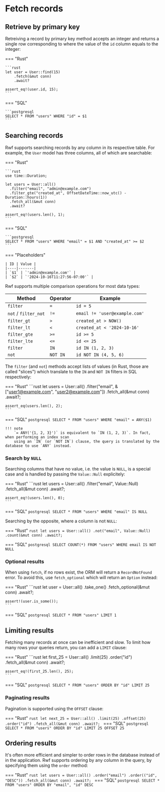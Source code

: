 # Fetch records

## Retrieve by primary key

Retreiving a record by primary key method accepts an integer and returns a single row corresponding to where the value of the `id` column equals to the integer:

=== "Rust"

    ```rust
    let user = User::find(15)
        .fetch(&mut conn)
        .await?

    assert_eq!(user.id, 15);
    ```

=== "SQL"

    ```postgresql
    SELECT * FROM "users" WHERE "id" = $1
    ```

## Searching records

Rwf supports searching records by any column in its respective table. For example, the `User` model has three columns, all of which are searchable:

=== "Rust"

    ```rust
    use time::Duration;

    let users = User::all()
      .filter("email", "admin@example.com")
      .filter_gte("created_at", OffsetDateTime::now_utc() - Duration::hours(1))
      .fetch_all(&mut conn)
      .await?

    assert_eq!(users.len(), 1);
    ```

=== "SQL"

    ```postgresql
    SELECT * FROM "users" WHERE "email" = $1 AND "created_at" >= $2
    ```

=== "Placeholders"

    | ID | Value |
    |----|-------|
    | `$1` | `'admin@example.com'` |
    | `$2` | `'2024-10-16T11:27:56-07:00'` |


Rwf supports multiple comparison operations for most data types:

| Method | Operator | Example |
|--------|----------|-----------|
| `filter` | `=` | `id = 5` |
| `not` / `filter_not` | `!=` | `email != 'user@example.com'` |
| `filter_gt` | `>` | `created_at > NOW()` |
| `filter_lt` | `<` | `created_at < '2024-10-16'` |
| `filter_gte` | `>=` | `id >= 5` |
| `filter_lte` | `<=` | `id <= 25` |
| `filter` | `IN` | `id IN (1, 2, 3)` |
| `not` | `NOT IN` | `id NOT IN (4, 5, 6)` |

The `filter` (and `not`) methods accept lists of values (in Rust, those are called "slices") which translate to the `IN` and `NOT IN` filters in SQL respectively:

=== "Rust"
    ```rust
    let users = User::all()
      .filter("email", &["user1@example.com", "user2@example.com"])
      .fetch_all(&mut conn)
      .await?;

    assert_eq(users.len(), 2);
    ```
=== "SQL"
    ```postgresql
    SELECT * FROM "users" WHERE "email" = ANY($1)
    ```

    !!! note
        `= ANY('{1, 2, 3}')` is equivalent to `IN (1, 2, 3)`. In fact, when performing an index scan
        using an `IN` (or `NOT IN`) clause, the query is translated by the database to use `ANY` instead.

### Search by `NULL`

Searching columns that have no value, i.e. the value is `NULL`, is a special case and is handled by passing the `Value::Null` explicitely:

=== "Rust"
    ```rust
    let users = User::all()
      .filter("email", Value::Null)
      .fetch_all(&mut conn)
      .await?;

    assert_eq!(users.len(), 0);
    ```

=== "SQL"
    ```postgresql
    SELECT * FROM "users" WHERE "email" IS NULL
    ```

Searching by the opposite, where a column is not `NULL`:

=== "Rust"
    ```rust
    let users = User::all()
      .not("email", Value::Null)
      .count(&mut conn)
      .await?;
    ```

=== "SQL"
    ```postgresql
    SELECT COUNT(*) FROM "users" WHERE email IS NOT NULL
    ```

### Optional results

When using `fetch`, if no rows exist, the ORM will return a `RecordNotFound` error.
To avoid this, use `fetch_optional` which will return an `Option` instead:

=== "Rust"
    ```rust
    let user = User::all()
      .take_one()
      .fetch_optional(&mut conn)
      .await?;

    assert!(user.is_some());
    ```
=== "SQL"
    ```postgresql
    SELECT * FROM "users" LIMIT 1
    ```

## Limiting results

Fetching many records at once can be inefficient and slow. To limit how many rows your queries return, you can add a `LIMIT` clause:

=== "Rust"
    ```rust
    let first_25 = User::all()
      .limit(25)
      .order("id")
      .fetch_all(&mut conn)
      .await?;

    assert_eq!(first_25.len(), 25);
    ```
=== "SQL"
    ```postgresql
    SELECT * FROM "users" ORDER BY "id" LIMIT 25
    ```

### Paginating results

Pagination is supported using the `OFFSET` clause:

=== "Rust"
    ```rust
    let next_25 = User::all()
      .limit(25)
      .offset(25)
      .order("id")
      .fetch_all(&mut conn)
      .await?;
    ```
=== "SQL"
    ```postgresql
    SELECT * FROM "users" ORDER BY "id" LIMIT 25 OFFSET 25
    ```

## Ordering results

It's often more efficient and simpler to order rows in the database instead of in the application. Rwf supports ordering by any column
in the query, by specifying them using the `order` method:

=== "Rust"
    ```rust
    let users = User::all()
      .order("email")
      .order(("id", "DESC"))
      .fetch_all(&mut conn)
      .await?;
    ```
=== "SQL"
    ```postgresql
    SELECT * FROM "users" ORDER BY "email", "id" DESC
    ```
